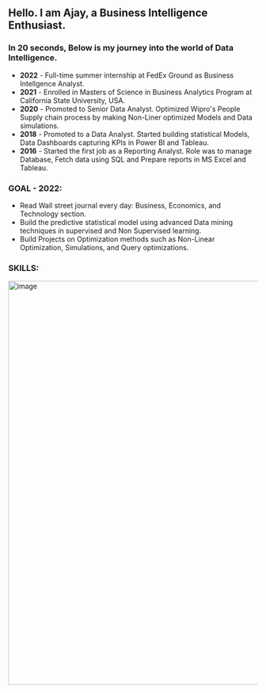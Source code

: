 ## Hello. I am Ajay, a Business Intelligence Enthusiast. 

### In 20 seconds, Below is my journey into the world of Data Intelligence.
- **2022** - Full-time summer internship at FedEx Ground as Business Intellgence Analyst.
- **2021** - Enrolled in Masters of Science in Business Analytics Program at California State University, USA.
- **2020** - Promoted to Senior Data Analyst. Optimized Wipro's People Supply chain process by making Non-Liner optimized Models and Data simulations.
- **2018** - Promoted to a Data Analyst. Started building statistical Models, Data Dashboards capturing KPIs in Power BI and Tableau.
- **2016** - Started the first job as a Reporting Analyst. Role was to manage Database, Fetch data using SQL and Prepare reports in MS Excel and Tableau.

### GOAL - 2022:
- Read Wall street journal every day: Business, Economics, and Technology section.
- Build the predictive statistical model using advanced Data mining techniques in supervised and Non Supervised learning.
- Build Projects on Optimization methods such as Non-Linear Optimization, Simulations, and Query optimizations.

### SKILLS:

<img width="816" alt="image" src="https://user-images.githubusercontent.com/64645859/200198014-31a95f54-b281-4ad3-9172-52fe55df4217.png">



